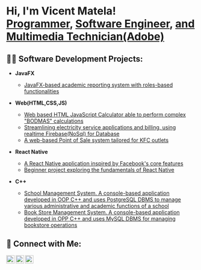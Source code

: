 <h1>Hi, I'm Vicent Matela!<br/>
<a href="https://github.com/Matela-cyber">Programmer</a>, 
<a href="https://www.linkedin.com/in/teboho-vicent-matela-527a9a284/">Software Engineer</a>, 
<a href="https://drive.google.com/drive/folders/1kD2PXE5uyQOGNGutEevxNyfl5rKFZmaT?usp=sharing">and Multimedia Technician(Adobe)</a>
</h1>

<h2>👨‍💻 Software Development Projects:</h2>

- **JavaFX**  
  - [JavaFX-based academic reporting system with roles-based functionalities](https://github.com/Matela-cyber/academic-reporting-system)
  
- **Web(HTML,CSS,JS)**
   - [Web based HTML JavaScript Calculator able to perform complex "BODMAS"  calculations ](https://github.com/Matela-cyber/calculator)
   - [Streamlining electricity service applications and billing, using realtime Firebase(NoSql) for Database](https://github.com/Matela-cyber/electricity-registeration-and-billing-system)
   - [A web-based Point of Sale system tailored for KFC outlets](https://github.com/Matela-cyber/KFC-POS) 

- **React Native**  
  - [A React Native application inspired by Facebook's core features](https://github.com/Matela-cyber/facebookClone)
  - [Beginner project exploring the fundamentals of React Native](https://github.com/Matela-cyber/Intro-to-react-native)

- **C++**  
  - [School Management System. A console-based application developed in OOP C++ and uses PostgreSQL DBMS to manage various administrative and academic functions of a school](https://github.com/Matela-cyber/School-Management-System)
  - [Book Store Management System. A console-based application developed in OPP C++ and uses MySQL DBMS for managing bookstore operations](https://github.com/Matela-cyber/Book-store-system)



<h2>🤳 Connect with Me:</h2>

[<img align="left" alt="Vicent Matela | LinkedIn" width="22px" src="https://cdn.jsdelivr.net/npm/simple-icons@v3/icons/linkedin.svg" />](https://www.linkedin.com/in/teboho-vicent-matela-527a9a284/)
[<img align="left" alt="Vicent Matela | GitHub" width="22px" src="https://cdn.jsdelivr.net/npm/simple-icons@v3/icons/github.svg" />](https://github.com/Matela-cyber)
[<img align="left" alt="Vicent Matela | Portfolio" width="22px" src="https://cdn.jsdelivr.net/npm/simple-icons@v3/icons/googledrive.svg" />](https://drive.google.com/drive/folders/1kD2PXE5uyQOGNGutEevxNyfl5rKFZmaT?usp=sharing)
